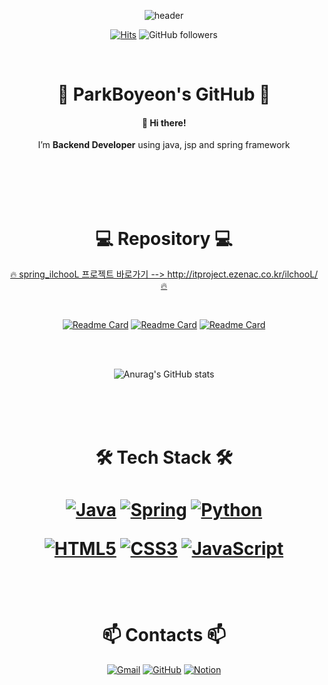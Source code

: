 <div align=center>

<!-- ![header](https://capsule-render.vercel.app/api?type=slice&color=FFCCE6&height=300&section=header&text=ParkBoyeon&fontSize=90) -->
<!-- ![header](https://capsule-render.vercel.app/api?type=slice&color=D6ADFA&height=300&section=header&text=ParkBoyeon&fontSize=90) -->
![header](https://capsule-render.vercel.app/api?type=slice&color=BBB2E9&height=300&section=header&text=ParkBoyeon&fontSize=90)


[![Hits](https://hits.seeyoufarm.com/api/count/incr/badge.svg?url=https%3A%2F%2Fgithub.com%2FParkBoyeon&count_bg=%23CBA9FF&title_bg=%23555555&icon=&icon_color=%23E7E7E7&title=hits&edge_flat=true)](https://hits.seeyoufarm.com)
![GitHub followers](https://img.shields.io/github/followers/ParkBoyeon?style=social)

 
<br><h1> 💜 ParkBoyeon's GitHub 💜</h1>
<h4>👋 Hi there! </h4>
<p>I’m <b>Backend Developer</b> using java, jsp and spring framework</p>
<br><br><br><br>
<h1>💻 Repository 💻</h1>

 
[🔥 spring_ilchooL 프로젝트 바로가기 --> http://itproject.ezenac.co.kr/ilchooL/ 🔥](http://itproject.ezenac.co.kr/ilchooL/)
 
<br>
 
<!-- [![Readme Card](https://github-readme-stats.vercel.app/api/pin/?username=ParkBoyeon&repo=ParkBoyeon&theme=buefy)](https://github.com/ParkBoyeon/ParkBoyeon) -->

[![Readme Card](https://github-readme-stats.vercel.app/api/pin/?username=ParkBoyeon&repo=spring_ilchooL&theme=buefy)](https://github.com/ParkBoyeon/spring_ilchooL)
[![Readme Card](https://github-readme-stats.vercel.app/api/pin/?username=ParkBoyeon&repo=Study-Java&theme=buefy)](https://github.com/ParkBoyeon/Study-Java)
[![Readme Card](https://github-readme-stats.vercel.app/api/pin/?username=ParkBoyeon&repo=Academic-Management&theme=buefy)](https://github.com/ParkBoyeon/Academic-Management)

<br><br>
 
![Anurag's GitHub stats](https://github-readme-stats.vercel.app/api?username=ParkBoyeon&&show_icons=true&theme=buefy)

<br><br><br>
<h1>🛠 Tech Stack 🛠<h1>


[![Java](https://img.shields.io/badge/Java-007396?style=flat-square&logo=Java&logoColor=white)](https://java.com/ko/)
[![Spring](https://img.shields.io/badge/Spring-6DB33F?style=flat-square&logo=Spring&logoColor=white)](https://spring.io/)
[![Python](https://img.shields.io/badge/Python-3776AB?style=flat-square&logo=Python&logoColor=white)](https://www.python.org/)

[![HTML5](https://img.shields.io/badge/HTML5-E34F26?style=flat-square&logo=HTML5&logoColor=white)]()
[![CSS3](https://img.shields.io/badge/CSS3-1572B6?style=flat-square&logo=CSS3&logoColor=white)]()
[![JavaScript](https://img.shields.io/badge/JavaScript-F7DF1E?style=flat-square&logo=JavaScript&logoColor=black)]()

<br>
<h1>📫 Contacts 📫</h1>

[![Gmail](https://img.shields.io/badge/Gmail-EA4335?style=flat-square&logo=Gmail&logoColor=white)](bo3893@gmail.com)
[![GitHub](https://img.shields.io/badge/GitHub-181717?style=flat-square&logo=GitHub&logoColor=white)](https://github.com/ParkBoyeon)
[![Notion](https://img.shields.io/badge/Notion-003366?style=flat-square&logo=Notion&logoColor=white)](https://courageous-sidewalk-baa.notion.site/STUDY-ba91174e1864497fbedd7c68c728ab35)

</div>
